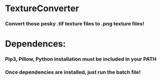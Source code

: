 # TextureConverter

### Convert those pesky .tif texture files to .png texture files!

# Dependences:
### Pip3, Pillow, Python installation must be included in your PATH

### Once dependencies are installed, just run the batch file!

